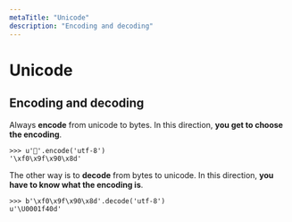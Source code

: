 ```yaml
---
metaTitle: "Unicode"
description: "Encoding and decoding"
---
```


# Unicode



## Encoding and decoding


Always **encode** from unicode to bytes.  In this direction, **you get to choose the encoding**.

```
>>> u'🐍'.encode('utf-8')
'\xf0\x9f\x90\x8d'

```

The other way is to **decode** from bytes to unicode.   In this direction, **you have to know what the encoding is**.

```
>>> b'\xf0\x9f\x90\x8d'.decode('utf-8')
u'\U0001f40d'

```

